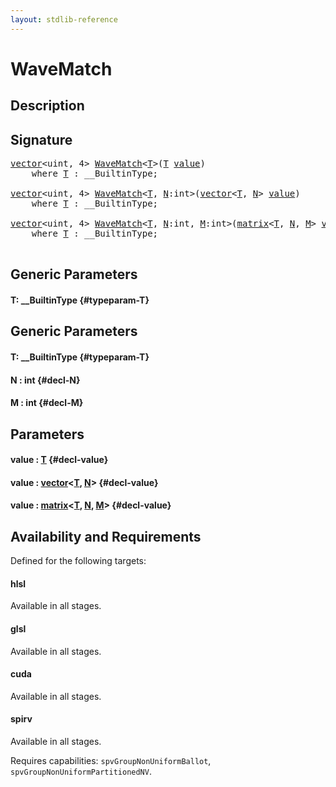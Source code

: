 ```yaml
---
layout: stdlib-reference
---
```


# WaveMatch

## Description





## Signature 

<pre>
<a href="/stdlib-reference/types/vector/index">vector</a>&lt;<span class="code_keyword">uint</span>, 4&gt; <a href="/stdlib-reference/global-decls/WaveMatch">WaveMatch</a>&lt;<a href="/stdlib-reference/global-decls/WaveMatch#typeparam-T" class="code_type">T</a>&gt;(<a href="/stdlib-reference/global-decls/WaveMatch#typeparam-T" class="code_type">T</a> <a href="/stdlib-reference/global-decls/WaveMatch#decl-value" class="code_param">value</a>)
    <span class='code_keyword'>where</span> <a href="/stdlib-reference/global-decls/WaveMatch#typeparam-T" class="code_type">T</a> : __BuiltinType;

<a href="/stdlib-reference/types/vector/index">vector</a>&lt;<span class="code_keyword">uint</span>, 4&gt; <a href="/stdlib-reference/global-decls/WaveMatch">WaveMatch</a>&lt;<a href="/stdlib-reference/global-decls/WaveMatch#typeparam-T" class="code_type">T</a>, <a href="/stdlib-reference/global-decls/WaveMatch#decl-N" class="code_var">N</a>:<span class="code_keyword">int</span>&gt;(<a href="/stdlib-reference/types/vector/index">vector</a>&lt;<a href="/stdlib-reference/global-decls/WaveMatch#typeparam-T" class="code_type">T</a>, <a href="/stdlib-reference/global-decls/WaveMatch#decl-N" class="code_var">N</a>&gt; <a href="/stdlib-reference/global-decls/WaveMatch#decl-value" class="code_param">value</a>)
    <span class='code_keyword'>where</span> <a href="/stdlib-reference/global-decls/WaveMatch#typeparam-T" class="code_type">T</a> : __BuiltinType;

<a href="/stdlib-reference/types/vector/index">vector</a>&lt;<span class="code_keyword">uint</span>, 4&gt; <a href="/stdlib-reference/global-decls/WaveMatch">WaveMatch</a>&lt;<a href="/stdlib-reference/global-decls/WaveMatch#typeparam-T" class="code_type">T</a>, <a href="/stdlib-reference/global-decls/WaveMatch#decl-N" class="code_var">N</a>:<span class="code_keyword">int</span>, <a href="/stdlib-reference/global-decls/WaveMatch#decl-M" class="code_var">M</a>:<span class="code_keyword">int</span>&gt;(<a href="/stdlib-reference/types/matrix/index">matrix</a>&lt;<a href="/stdlib-reference/global-decls/WaveMatch#typeparam-T" class="code_type">T</a>, <a href="/stdlib-reference/global-decls/WaveMatch#decl-N" class="code_var">N</a>, <a href="/stdlib-reference/global-decls/WaveMatch#decl-M" class="code_var">M</a>&gt; <a href="/stdlib-reference/global-decls/WaveMatch#decl-value" class="code_param">value</a>)
    <span class='code_keyword'>where</span> <a href="/stdlib-reference/global-decls/WaveMatch#typeparam-T" class="code_type">T</a> : __BuiltinType;

</pre>

## Generic Parameters

#### T: \_\_BuiltinType {#typeparam-T}

## Generic Parameters

#### T: \_\_BuiltinType {#typeparam-T}
#### N  : int {#decl-N}
#### M  : int {#decl-M}

## Parameters

#### value  : [T](/stdlib-reference/global-decls/WaveMatch#typeparam-T) {#decl-value}
#### value  : [vector](/stdlib-reference/types/vector/index)\<[T](/stdlib-reference/types/vector/index#typeparam-T), [N](/stdlib-reference/types/vector/index#decl-N)\> {#decl-value}
#### value  : [matrix](/stdlib-reference/types/matrix/index)\<[T](/stdlib-reference/types/matrix/T), [N](/stdlib-reference/types/matrix/index#decl-N), [M](/stdlib-reference/types/matrix/index#decl-M)\> {#decl-value}

## Availability and Requirements

Defined for the following targets:

#### hlsl
Available in all stages.

#### glsl
Available in all stages.

#### cuda
Available in all stages.

#### spirv
Available in all stages.

Requires capabilities: `spvGroupNonUniformBallot`, `spvGroupNonUniformPartitionedNV`.


